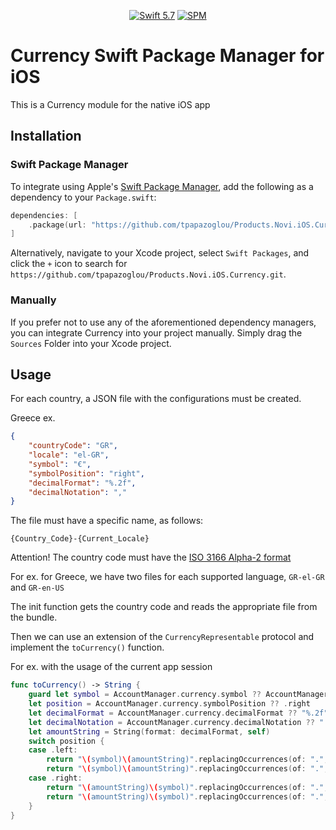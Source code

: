 <p align="center">
  <a href="https://developer.apple.com/swift/"><img src="https://img.shields.io/badge/Swift-5.7-orange.svg?style=flat" alt="Swift 5.7"></a>
  <a href="https://github.com/apple/swift-package-manager"><img src="https://img.shields.io/badge/Swift%20Package%20Manager-compatible-brightgreen.svg" alt="SPM"></a>
</p>

# Currency Swift Package Manager for iOS

This is a Currency module for the native iOS app

## Installation

### Swift Package Manager

To integrate using Apple's [Swift Package Manager](https://swift.org/package-manager/), add the following as a dependency to your `Package.swift`:

```swift
dependencies: [
    .package(url: "https://github.com/tpapazoglou/Products.Novi.iOS.Currency.git", from: "main")
]
```

Alternatively, navigate to your Xcode project, select `Swift Packages`, and click the `+` icon to search for `https://github.com/tpapazoglou/Products.Novi.iOS.Currency.git`.

### Manually

If you prefer not to use any of the aforementioned dependency managers, you can integrate Currency into your project manually. Simply drag the `Sources` Folder into your Xcode project.

## Usage

For each country, a JSON file with the configurations must be created.

Greece ex.
```json
{
    "countryCode": "GR",
    "locale": "el-GR",
    "symbol": "€",
    "symbolPosition": "right",
    "decimalFormat": "%.2f",
    "decimalNotation": ","
}
```
The file must have a specific name, as follows:

```{Country_Code}-{Current_Locale}```

Attention!
The country code must have the [ISO 3166 Alpha-2 format](https://www.iban.com/country-codes)

For ex. for Greece, we have two files for each supported language,
`GR-el-GR` and `GR-en-US`

The init function gets the country code and reads the appropriate file from the bundle.

Then we can use an extension of the `CurrencyRepresentable` protocol and implement the `toCurrency()` function.

For ex. with the usage of the current app session
```swift
func toCurrency() -> String {
    guard let symbol = AccountManager.currency.symbol ?? AccountManager.shared.session?.currencySymbol else { return self }
    let position = AccountManager.currency.symbolPosition ?? .right
    let decimalFormat = AccountManager.currency.decimalFormat ?? "%.2f"
    let decimalNotation = AccountManager.currency.decimalNotation ?? "."
    let amountString = String(format: decimalFormat, self)
    switch position {
    case .left:
        return "\(symbol)\(amountString)".replacingOccurrences(of: ".", with: LocalizedString("decimal.notation"))
        return "\(symbol)\(amountString)".replacingOccurrences(of: ".", with: decimalNotation)
    case .right:
        return "\(amountString)\(symbol)".replacingOccurrences(of: ".", with: LocalizedString("decimal.notation"))
        return "\(amountString)\(symbol)".replacingOccurrences(of: ".", with: decimalNotation)
    }
}
```

